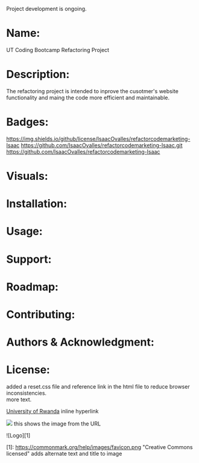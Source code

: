 Project development is ongoing.

# Name:
UT Coding Bootcamp Refactoring Project

# Description:
The refactoring project is intended to inprove the cusotmer's website functionality and maing the code more efficient and maintainable.

# Badges:
https://img.shields.io/github/license/IsaacOvalles/refactorcodemarketing-Isaac
https://github.com/IsaacOvalles/refactorcodemarketing-Isaac.git
https://github.com/IsaacOvalles/refactorcodemarketing-Isaac
# Visuals:

# Installation:

# Usage:

# Support:

# Roadmap:

# Contributing:

# Authors & Acknowledgment:

# License:



added a reset.css file and reference link in the html file to reduce browser inconsistencies.  
more text.

[University of Rwanda](http://www.ur.ac.rw) inline hyperlink

![](https://commonmark.org/help/images/favicon.png) this shows the image from the URL

![Logo][1]

[1]: https://commonmark.org/help/images/favicon.png "Creative Commons licensed" adds alternate text and title to image